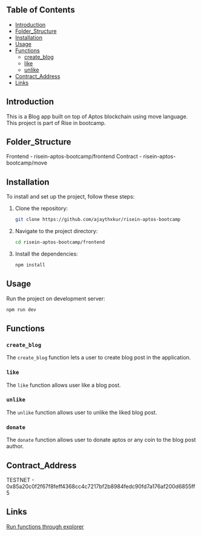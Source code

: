 ## Table of Contents

- [Introduction](#introduction)
- [Folder_Structure](#folder_structure)
- [Installation](#installation)
- [Usage](#usage)
- [Functions](#functions)
  - [create_blog](#create_blog)
  - [like](#like)
  - [unlike](#unlike)
- [Contract_Address](#contract_address)
- [Links](#links)

## Introduction

This is a Blog app built on top of Aptos blockchain using move language. This project is part of Rise in bootcamp.

## Folder_Structure

Frontend - risein-aptos-bootcamp/frontend
Contract - risein-aptos-bootcamp/move

## Installation

To install and set up the project, follow these steps:

1. Clone the repository:
    ```sh
    git clone https://github.com/ajaythxkur/risein-aptos-bootcamp
    ```

2. Navigate to the project directory:
    ```sh
    cd risein-aptos-bootcamp/frontend
    ```

3. Install the dependencies:
    ```sh
    npm install
    ```

## Usage

Run the project on development server:

```sh
npm run dev
```

## Functions

### `create_blog`

The `create_blog` function lets a user to create blog post in the application.

### `like`

The `like` function allows user like a blog post.

### `unlike`

The `unlike` function allows user to unlike the liked blog post.

### `donate`

The `donate` function allows user to donate aptos or any coin to the blog post author.

## Contract_Address

TESTNET - 0x85a20c0f2f67f8feff4368cc4c7217bf2b8984fedc90fd7a176af200d6855ff5

## Links

[Run functions through explorer](https://explorer.aptoslabs.com/account/0x85a20c0f2f67f8feff4368cc4c7217bf2b8984fedc90fd7a176af200d6855ff5/modules/run/blogs?network=testnet)